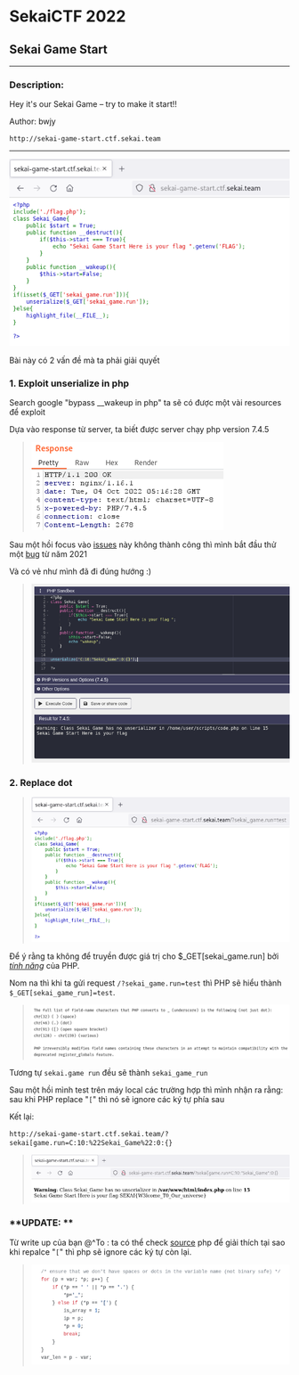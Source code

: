 # **SekaiCTF 2022**
## **Sekai Game Start** 
___
### **Description:**
Hey it's our Sekai Game – try to make it start!!

Author: bwjy

```
http://sekai-game-start.ctf.sekai.team
```
___


![1.png](https://github.com/L4P1Nz/SekaiCTF-2022/blob/main/Media/1.png)

Bài này có 2 vấn đề mà ta phải giải quyết

### **1. Exploit unserialize in php**

Search google "bypass __wakeup in php" ta sẽ có được một vài resources để exploit

Dựa vào response từ server, ta biết được server chạy php version 7.4.5

>![1.png](https://github.com/L4P1Nz/SekaiCTF-2022/blob/main/Media/2.png)

Sau một hồi focus vào [issues](https://github.com/php/php-src/issues/9618) này không thành công thì mình bắt đầu thử một [bug](https://bugs.php.net/bug.php?id=81151) từ năm 2021

Và có vẻ như mình đã đi đúng hướng :)

>![3.png](https://github.com/L4P1Nz/SekaiCTF-2022/blob/main/Media/3.png)

### **2. Replace dot**

>![4.png](https://github.com/L4P1Nz/SekaiCTF-2022/blob/main/Media/4.png)

Để ý rằng ta không để truyền được giá trị cho $_GET[sekai_game.run] bởi [*tính năng*](https://www.php.net/manual/en/language.variables.external.php#language.variables.external.dot-in-names) của PHP.

Nom na thì khi ta gửi request ```/?sekai_game.run=test``` thì PHP sẽ hiểu thành ```$_GET[sekai_game_run]=test```. 

>![5.png](https://github.com/L4P1Nz/SekaiCTF-2022/blob/main/Media/5.png)

Tương tự ```sekai.game run``` đều sẽ thành ```sekai_game_run```

Sau một hồi mình test trên máy local các trường hợp thì mình nhận ra rằng: sau khi PHP replace "```[```" thì nó sẽ ignore các ký tự phía sau

Kết lại:

```
http://sekai-game-start.ctf.sekai.team/?sekai[game.run=C:10:%22Sekai_Game%22:0:{}
```



>![6.png](https://github.com/L4P1Nz/SekaiCTF-2022/blob/main/Media/6.png)



### **UPDATE: **

Từ write up của bạn @^To : ta có thể check [source](https://github.com/php/php-src/blob/master/main/php_variables.c) php để giải thích tại sao khi repalce "```[```" thì php sẽ ignore các ký tự còn lại.

>![7.png](https://github.com/L4P1Nz/SekaiCTF-2022/blob/main/Media/7.png)
